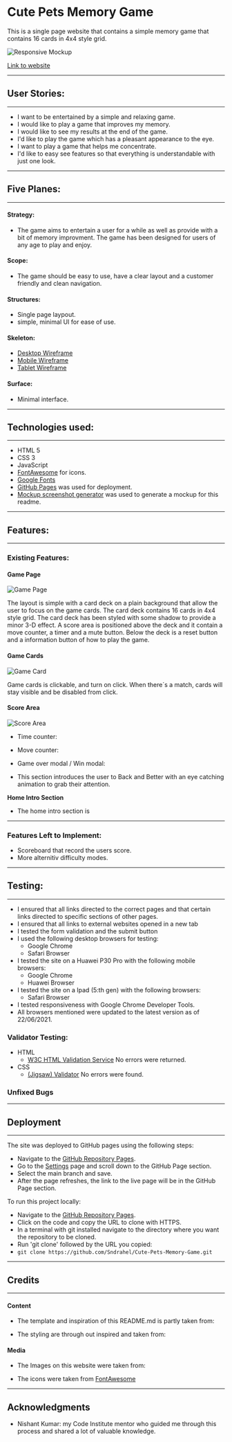 # Cute Pets Memory Game


This is a single page website that contains a simple memory game that contains 16 cards in 4x4 style grid.

![Responsive Mockup]()

[Link to website](https://sndrahel.github.io/Cute-Pets-Memory-Game/)


---
## User Stories:
---

- I want to be entertained by a simple and relaxing game.
- I would like to play a game that improves my memory.
- I would like to see my results at the end of the game.
- I'd like to play the game which has a pleasant appearance to the eye.
- I want to play a game that helps me concentrate.
- I'd like to easy see features so that everything is understandable with just one look.

---
## Five Planes:
---

#### Strategy: 
- The game aims to entertain a user for a while as well as provide with a bit of memory improvment. The game has been designed for users of any age to play and enjoy.

#### Scope:
- The game should be easy to use, have a clear layout and a customer friendly and clean navigation. 

#### Structures: 
- Single page laypout.
- simple, minimal UI for ease of use.


#### Skeleton: 

- [Desktop Wireframe](wireframes/desktop_wireframe.png)
- [Mobile Wireframe](wireframes/mobile_wireframe.png)
- [Tablet Wireframe](wireframes/tablet_wireframe.png)


#### Surface: 
- Minimal interface.

----
## Technologies used:
---
- HTML 5
- CSS 3
- JavaScript
- [FontAwesome](https://fontawesome.com/) for icons.
- [Google Fonts](https://fonts.google.com/)
- [GitHub Pages](https://pages.github.com/) was used for deployment.
- [Mockup screenshot generator](http://ami.responsivedesign.is/#) was used to generate a mockup for this readme.

---
## Features:
---

### Existing Features:

#### Game Page

![Game Page]()

The layout is simple with a card deck on a plain background that allow the user to focus on the game cards. The card deck contains 16 cards in 4x4 style grid. The card deck has been styled with some shadow to provide a minor 3-D effect. 
A score area is positioned above the deck and it contain a move counter, a timer and a mute button.
Below the deck is a reset button and a information button of how to play the game.  

#### Game Cards

![Game Card]()

Game cards is clickable, and turn on click.
When there´s a match, cards will stay visible and be disabled from click.

#### Score Area

![Score Area]()

- Time counter:
- Move counter:


- Game over modal / Win modal: 
- This section introduces the user to Back and Better with an eye catching animation to grab their attention.



__Home Intro Section__

- The home intro section is 



___
### Features Left to Implement:
- Scoreboard that record the users score. 
- More alternitiv difficulty modes.

---  
## Testing:
---

- I ensured that all links directed to the correct pages and that certain links directed to specific sections of other pages.
- I ensured that all links to external websites opened in a new tab
- I tested the form validation and the submit button
- I used the following desktop browsers for testing:
  - Google Chrome
  - Safari Browser
- I tested the site on a Huawei P30 Pro with the following mobile browsers:
  - Google Chrome
  - Huawei Browser
- I tested the site on a Ipad (5:th gen) with the following browsers:
  - Safari Browser
- I tested responsiveness with Google Chrome Developer Tools.
- All browsers mentioned were updated to the latest version as of 22/06/2021.

### Validator Testing:

- HTML
  - [W3C HTML Validation Service](https://validator.w3.org/) No errors were returned.
- CSS
  - [(Jigsaw) Validator](https://jigsaw.w3.org/css-validator/) No errors were found.

### Unfixed Bugs
  
  
---
## Deployment
---
The site was deployed to GitHub pages using the following steps:

- Navigate to the [GitHub Repository Pages](https://github.com/Sndrahel/Cute-Pets-Memory-Game). 
- Go to the [Settings](https://github.com/Sndrahel/Cute-Pets-Memory-Game/settings) page and scroll down to the GitHub Page section.
- Select the main branch and save.
- After the page refreshes, the link to the live page will be in the GitHub Page section.

To run this project locally:

- Navigate to the [GitHub Repository Pages](https://github.com/Sndrahel/Cute-Pets-Memory-Game). 
- Click on the code and copy the URL to clone with HTTPS.
- In a terminal with git installed navigate to the directory where you want the repository to be cloned.
- Run 'git clone' followed by the URL you copied:
- ```git clone https://github.com/Sndrahel/Cute-Pets-Memory-Game.git```

  
---
## Credits
---

#### Content
- The template and inspiration of this README.md is partly taken from:

- The styling are through out inspired and taken from:
    


#### Media
- The Images on this website were taken from: 
  

- The icons were taken from [FontAwesome](https://fontawesome.com/)
 
---
## Acknowledgments

- Nishant Kumar: my Code Institute mentor who guided me through this process and shared a lot of valuable knowledge.